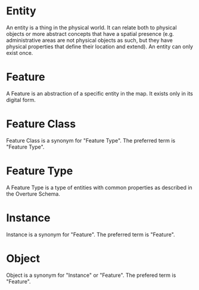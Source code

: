# Entity
An entity is a thing in the physical world. It can relate both to physical objects or more abstract concepts that have a spatial presence (e.g. administrative areas are not physical objects as such, but they have physical properties that define their location and extend). An entity can only exist once. 

# Feature
A Feature is an abstraction of a specific entity in the map. It exists only in its digital form.  

# Feature Class
Feature Class is a synonym for "Feature Type". The preferred term is "Feature Type".

# Feature Type
A Feature Type is a type of entities with common properties as described in the Overture Schema.

# Instance
Instance is a synonym for "Feature". The preferred term is "Feature".

# Object
Object is a synonym for "Instance" or "Feature". The prefered term is "Feature".

